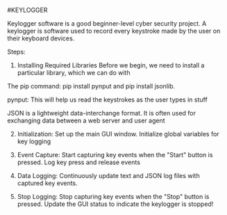 #KEYLOGGER

Keylogger software is a good beginner-level cyber security project. A keylogger is software used to record every keystroke made by the user on their keyboard devices.



Steps:
  
1) Installing Required Libraries
Before we begin, we need to install a particular library, which we can do with  

The pip command: pip install pynput and pip install jsonlib.

pynput: This will help us read the keystrokes as the user types in stuff

JSON is a lightweight data-interchange format. It is often used for exchanging  data between a web server and user agent

2) Initialization:
      Set up the main GUI window.
      Initialize global variables for key logging
   
4) Event Capture:
      Start capturing key events when the "Start" button is pressed.  Log key press and release events
   
5) Data Logging: 
    Continuously update text and JSON log files with captured key events.
   
6) Stop Logging:
    Stop capturing key events when the "Stop" button is pressed.  Update the GUI status to indicate the keylogger is stopped!
